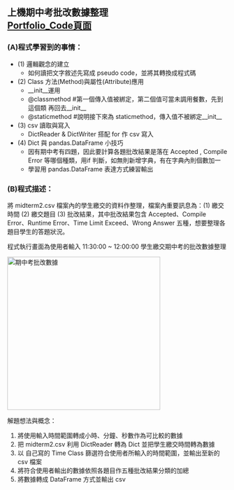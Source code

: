 ## 上機期中考批改數據整理   <br/>[Portfolio_Code頁面](https://huangjamison.github.io/Portfolio_Code/)
### (A)程式學習到的事情：
* (1) 邏輯觀念的建立
    * 如何讀把文字敘述先寫成 pseudo code，並將其轉換成程式碼
* (2) Class 方法(Method)與屬性(Attribute)應用
  * __init__運用
  * @classmethod  #第一個傳入值被綁定，第二個值可當未調用餐數，先到這個類 再回去__init__
  * @staticmethod #說明接下來為 staticmethod，傳入值不被綁定__init__
* (3) csv 讀取與寫入
  * DictReader & DictWriter 搭配 for 作 csv 寫入
* (4) Dict 與 pandas.DataFrame 小技巧
  * 因有期中考有四題，因此要計算各題批改結果是落在 Accepted , Compile Error 等哪個種類，用if 判斷，如無則新增字典，有在字典內則個數加一
  * 學習用 pandas.DataFrame 表達方式練習輸出 

### (B)程式描述：
將 midterm2.csv 檔案內的學生繳交的資料作整理，檔案內重要訊息為：(1) 繳交時間 (2) 繳交題目 (3) 批改結果，其中批改結果包含 Accepted、Compile Error、Runtime Error、Time Limit Exceed、Wrong Answer 五種，想要整理各題目學生的答題狀況。

程式執行畫面為使用者輸入 11:30:00 ~ 12:00:00 學生繳交期中考的批改數據整理

<img src="https://i.imgur.com/3lOU3Pl.png" alt="期中考批改數據" title="width=300'" width="350" />

解題想法與概念：
1. 將使用輸入時間範圍轉成小時、分鐘、秒數作為可比較的數據
2. 把 midterm2.csv 利用 DictReader 轉為 Dict 並把學生繳交時間轉為數據
3. 以 自己寫的 Time Class 篩選符合使用者所輸入的時間範圍，並輸出至新的 csv 檔案
4. 將符合使用者輸出的數據依照各題目作五種批改結果分類的加總
5. 將數據轉成 DataFrame 方式並輸出 csv